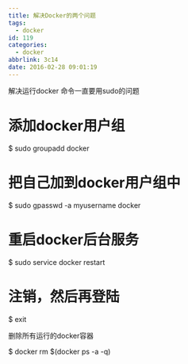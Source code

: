 ```yaml
---
title: 解决Docker的两个问题
tags:
  - docker
id: 119
categories:
  - docker
abbrlink: 3c14
date: 2016-02-28 09:01:19
---
```


解决运行docker 命令一直要用sudo的问题

# 添加docker用户组
$ sudo groupadd docker
# 把自己加到docker用户组中
$ sudo gpasswd -a myusername docker
# 重启docker后台服务
$ sudo service docker restart
# 注销，然后再登陆
$ exit

删除所有运行的docker容器

$ docker rm $(docker ps -a -q)